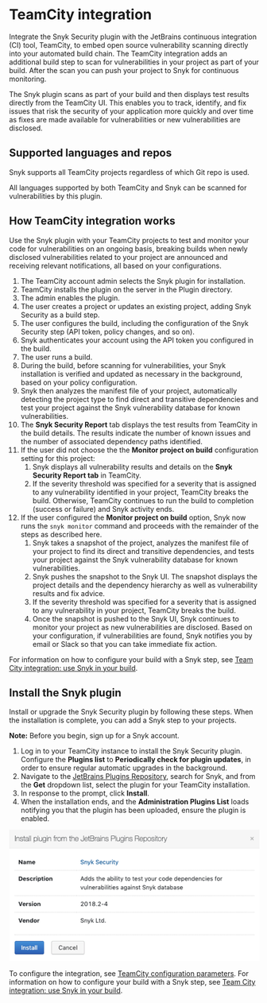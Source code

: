 # TeamCity integration

Integrate the Snyk Security plugin with the JetBrains continuous integration (CI) tool, TeamCity, to embed open source vulnerability scanning directly into your automated build chain. The TeamCity integration adds an additional build step to scan for vulnerabilities in your project as part of your build. After the scan you can push your project to Snyk for continuous monitoring.

The Snyk plugin scans as part of your build and then displays test results directly from the TeamCity UI. This enables you to track, identify, and fix issues that risk the security of your application more quickly and over time as fixes are made available for vulnerabilities or new vulnerabilities are disclosed.

## Supported languages and repos

Snyk supports all TeamCity projects regardless of which Git repo is used.

All languages supported by both TeamCity and Snyk can be scanned for vulnerabilities by this plugin.

## How TeamCity integration works

Use the Snyk plugin with your TeamCity projects to test and monitor your code for vulnerabilities on an ongoing basis, breaking builds when newly disclosed vulnerabilities related to your project are announced and receiving relevant notifications, all based on your configurations.

1. The TeamCity account admin selects the Snyk plugin for installation.
2. TeamCity installs the plugin on the server in the Plugin directory.
3. The admin enables the plugin.
4. The user creates a project or updates an existing project, adding Snyk Security as a build step.
5. The user configures the build, including the configuration of the Snyk Security step (API token, policy changes, and so on).
6. Snyk authenticates your account using the API token you configured in the build.
7. The user runs a build.
8. During the build, before scanning for vulnerabilities, your Snyk installation is verified and updated as necessary in the background, based on your policy configuration.
9. Snyk then analyzes the manifest file of your project, automatically detecting the project type to find direct and transitive dependencies and test your project against the Snyk vulnerability database for known vulnerabilities.
10. The **Snyk Security Report** tab displays the test results from TeamCity in the build details. The results indicate the number of known issues and the number of associated dependency paths identified.
11. If the user did not choose the the **Monitor project on build** configuration setting for this project:
    1. Snyk displays all vulnerability results and details on the **Snyk Security Report tab** in TeamCity.
    2. If the severity threshold was specified for a severity that is assigned to any vulnerability identified in your project, TeamCity breaks the build. Otherwise, TeamCity continues to run the build to completion (success or failure) and Snyk activity ends.
12. If the user configured the **Monitor project on build** option, Snyk now runs the `snyk monitor` command and proceeds with the remainder of the steps as described here.
    1. Snyk takes a snapshot of the project, analyzes the manifest file of your project to find its direct and transitive dependencies, and tests your project against the Snyk vulnerability database for known vulnerabilities.
    2. Snyk pushes the snapshot to the Snyk UI. The snapshot displays the project details and the dependency hierarchy as well as vulnerability results and fix advice.
    3. If the severity threshold was specified for a severity that is assigned to any vulnerability in your project, TeamCity breaks the build.
    4. Once the snapshot is pushed to the Snyk UI, Snyk continues to monitor your project as new vulnerabilities are disclosed. Based on your configuration, if vulnerabilities are found, Snyk notifies you by email or Slack so that you can take immediate fix action.

For information on how to configure your build with a Snyk step, see [Team City integration: use Snyk in your build](teamcity-integration-use-snyk-in-your-build.md).

## Install the Snyk plugin

Install or upgrade the Snyk Security plugin by following these steps. When the installation is complete, you can add a Snyk step to your projects.

**Note:** Before you begin, sign up for a Snyk account.

1. Log in to your TeamCity instance to install the Snyk Security plugin. Configure the **Plugins list** to **Periodically check for plugin updates**, in order to ensure regular automatic upgrades in the background.
2. Navigate to the [JetBrains Plugins Repository](https://plugins.jetbrains.com/plugin/12227-snyk-security), search for Snyk, and from the **Get** dropdown list, select the plugin for your TeamCity installation.
3. In response to the prompt, click **Install**.
4. When the installation ends, and the **Administration Plugins List** loads notifying you that the plugin has been uploaded, ensure the plugin is enabled.

![Install plugin from the JetBrains Plugins Repository](../../../.gitbook/assets/uuid-fe65f4bc-9578-016c-00dd-6ddb97d2ead7-en.png)

To configure the integration, see [TeamCity configuration parameters](teamcity-configuration-parameters.md). For information on how to configure your build with a Snyk step, see [Team City integration: use Snyk in your build](teamcity-integration-use-snyk-in-your-build.md).
